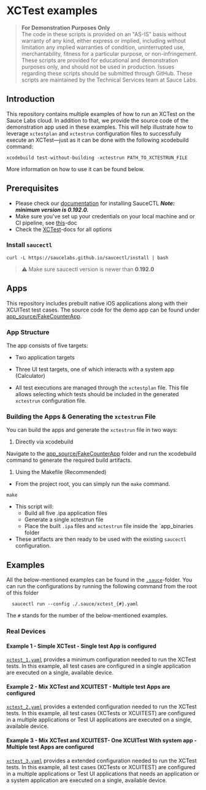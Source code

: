 # XCTest examples

> **For Demonstration Purposes Only**\
> The code in these scripts is provided on an "AS-IS" basis without warranty of any kind, either express or implied,
> including without limitation any implied warranties of condition, uninterrupted use, merchantability, fitness for a
> particular purpose, or non-infringement. These scripts are provided for educational and demonstration purposes only,
> and should not be used in production. Issues regarding these scripts should be submitted through GitHub. These scripts
> are maintained by the Technical Services team at Sauce Labs.

## Introduction

This repository contains multiple examples of how to run an XCTest on the Sauce Labs cloud. In addition to that, we provide the source code
of the demonstration app used in these examples. This will help illustrate how to leverage `xctestplan` and `xctestrun` configuration files
to successfully execute an XCTest—just as it can be done with the following xcodebuild command:

```shell
xcodebuild test-without-building -xctestrun PATH_TO_XCTESTRUN_FILE
``` 

More information on how to use it can be found below.

## Prerequisites

- Please check our [documentation](https://docs.saucelabs.com/testrunner-toolkit/installation) for installing SauceCTL
  ***Note: minimum version is 0.192.0.***
- Make sure you've set up your credentials on your local machine and or CI pipeline, see
  [this](https://docs.saucelabs.com/testrunner-toolkit/installation#associating-your-sauce-labs-account)-doc
- Check the [XCTest](https://docs.saucelabs.com/mobile-apps/automated-testing/espresso-xcuitest/xctest/)-docs for all options

### Install `saucectl`

```shell
curl -L https://saucelabs.github.io/saucectl/install | bash
```

> ⚠️ Make sure saucectl version is newer than **0.192.0**

## Apps

This repository includes prebuilt native iOS applications along with their XCUITest test cases. The source code for the demo app can be
found under [app_source/FakeCounterApp](/app_source/FakeCounterApp).

### App Structure

The app consists of five targets:

* Two application targets
* Three UI test targets, one of which interacts with a system app (Calculator)

* All test executions are managed through the `xctestplan` file. This file allows selecting which tests should be included in the
  generated `xctestrun` configuration file.

### Building the Apps & Generating the `xctestrun` File

You can build the apps and generate the `xctestrun` file in two ways:

1. Directly via xcodebuild

Navigate to the [app_source/FakeCounterApp](/app_source/FakeCounterApp) folder
and run the xcodebuild command to generate the required build artifacts.

1. Using the Makefile (Recommended)

* From the project root, you can simply run the `make` command.

```shell
make
```

* This script will:
    * Build all five .ipa application files
    * Generate a single xctestrun file
    * Place the built `.ipa` files and `xctestrun` file inside the `app_binaries folder
* These artifacts are then ready to be used with the existing `saucectl` configuration.

## Examples

All the below-mentioned examples can be found in the [`.sauce`](/.sauce)-folder. You can run the configurations by running the following
command from the root of this folder

      saucectl run --config ./.sauce/xctest_{#}.yaml

The `#` stands for the number of the below-mentioned examples.

### Real Devices

#### Example 1 - Simple XCTest - Single test App is configured

[`xctest_1.yaml`](/.sauce/xctest_1.yaml) provides a minimum configuration needed to run the XCTest tests.
In this example, all test cases are configured in a single application are executed on a single, available device.

#### Example 2 - Mix XCTest and XCUITEST - Multiple test Apps are configured

[`xctest_2.yaml`](/.sauce/xctest_2.yaml) provides a extended configuration needed to run the XCTest tests.
In this example, all test cases (XCTests or XCUITEST) are configured in a multiple applications or Test UI applications are executed on a
single, available device.

#### Example 3 - Mix XCTest and XCUITEST- One XCUITest With system app - Multiple test Apps are configured

[`xctest_3.yaml`](/.sauce/xctest_3.yaml) provides a extended configuration needed to run the XCTest tests.
In this example, all test cases (XCTests or XCUITEST) are configured in a multiple applications or Test UI applications that needs an
application or a system application are executed on a single, available device.